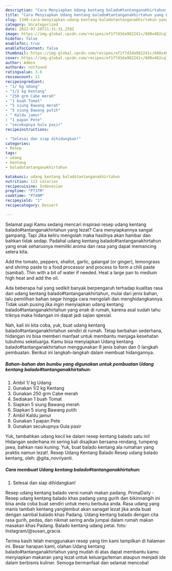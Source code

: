 ```yaml
---
description: "Cara Menyiapkan Udang kentang balado#tantanganakhirtahun yang Lezat, Buat Buka Puasa Bikin Ngiler"
title: "Cara Menyiapkan Udang kentang balado#tantanganakhirtahun yang Lezat, Buat Buka Puasa Bikin Ngiler"
slug: 1340-cara-menyiapkan-udang-kentang-baladotantanganakhirtahun-yang-lezat-buat-buka-puasa-bikin-ngiler
category: Uncategorized
date: 2022-07-28T21:31:31.250Z
image: https://img-global.cpcdn.com/recipes/ef1f7d3da982241c/680x482cq70/udang-kentang-baladotantanganakhirtahun-foto-resep-utama.jpg
hideToc: false
enableToc: true
enableTocContent: false
thumbnail: https://img-global.cpcdn.com/recipes/ef1f7d3da982241c/680x482cq70/udang-kentang-baladotantanganakhirtahun-foto-resep-utama.jpg
cover: https://img-global.cpcdn.com/recipes/ef1f7d3da982241c/680x482cq70/udang-kentang-baladotantanganakhirtahun-foto-resep-utama.jpg
author: Admin
authorAv: notfound
ratingvalue: 3.6
reviewcount: 11
recipeingredient:
- "1/ kg Udang"
- "1/2 kg Kentang"
- "250 grm Cabe merah"
- "1 buah Tomat"
- "5 siung Bawang merah"
- "5 siung Bawang putih"
- " Kaldu jamur"
- "1 papan Pete"
- "secukupnya Gula pasir"
recipeinstructions:

- "Selesai dan siap dihidangkan!"
categories:
- Resep
tags:
- udang
- kentang
- baladotantanganakhirtahun

katakunci: udang kentang baladotantanganakhirtahun 
nutrition: 113 calories
recipecuisine: Indonesian
preptime: "PT37M"
cooktime: "PT48M"
recipeyield: "1"
recipecategory: Dessert

---
```



Selamat pagi Kamu sedang mencari inspirasi resep udang kentang balado#tantanganakhirtahun yang lezat? Cara menyiapkannya sangat gampang. Tapi Jika keliru mengolah maka hasilnya akan hambar dan bahkan tidak sedap. Padahal udang kentang balado#tantanganakhirtahun yang enak seharusnya memiliki aroma dan rasa yang dapat memancing selera kita.


Add the tomato, peppers, shallot, garlic, galangal (or ginger), lemongrass and shrimp paste to a food processor and process to form a chili paste (sambal). Thin with a bit of water if needed. Heat a large pan to medium high heat and add the oil.

Ada beberapa hal yang sedikit banyak berpengaruh terhadap kualitas rasa dari udang kentang balado#tantanganakhirtahun, mulai dari jenis bahan, lalu pemilihan bahan segar hingga cara mengolah dan menghidangkannya. Tidak usah pusing jika ingin menyiapkan udang kentang balado#tantanganakhirtahun yang enak di rumah, karena asal sudah tahu triknya maka hidangan ini dapat jadi sajian spesial.


Nah, kali ini kita coba, yuk, buat udang kentang balado#tantanganakhirtahun sendiri di rumah. Tetap berbahan sederhana, hidangan ini bisa memberi manfaat untuk membantu menjaga kesehatan tubuhmu sekeluarga. Kamu bisa menyiapkan Udang kentang balado#tantanganakhirtahun menggunakan 9 jenis bahan dan 0 langkah pembuatan. Berikut ini langkah-langkah dalam membuat hidangannya.

<!--inarticleads1-->

##### Bahan-bahan dan bumbu yang digunakan untuk pembuatan Udang kentang balado#tantanganakhirtahun:

1. Ambil 1/ kg Udang
1. Gunakan 1/2 kg Kentang
1. Gunakan 250 grm Cabe merah
1. Sediakan 1 buah Tomat
1. Siapkan 5 siung Bawang merah
1. Siapkan 5 siung Bawang putih
1. Ambil  Kaldu jamur
1. Gunakan 1 papan Pete
1. Gunakan secukupnya Gula pasir


Yuk, tambahkan udang kecil ke dalam resep kentang balado satu ini! Hidangan sederhana ini sering kali disajikan bersama rendang, tumpeng jawa, bahkan nasi kuning. Yuk, buat balado kentang ala rumahan yang praktis namun lezat!. Resep Udang Kentang Balado Resep udang balado kentang, oleh: @gita_novriyanti. 

<!--inarticleads2-->

##### Cara membuat Udang kentang balado#tantanganakhirtahun:


1. Selesai dan siap dihidangkan!

Resep udang kentang balado versi rumah makan padang. PrimaDaily - Resep udang kentang balado khas padang yang gurih dan bikinnangih ini bisa anda coba buat sendiri untuk menu berbuka anda. Rasa udang yang manis tambah kentang yanglembut akan sanagat lezat jika anda buat dengan sambal balado khas Padang. Udang kentang balado dengan cita rasa gurih, pedas, dan nikmat sering anda jumpai dalam rumah makan masakan khas Padang. Balado kentang udang petai. foto: Instagram/@susan_gracia. 

Terima kasih telah menggunakan resep yang tim kami tampilkan di halaman ini. Besar harapan kami, olahan Udang kentang balado#tantanganakhirtahun yang mudah di atas dapat membantu kamu menyiapkan makanan yang lezat untuk keluarga/teman ataupun menjadi ide dalam berbisnis kuliner. Semoga bermanfaat dan selamat mencoba!
